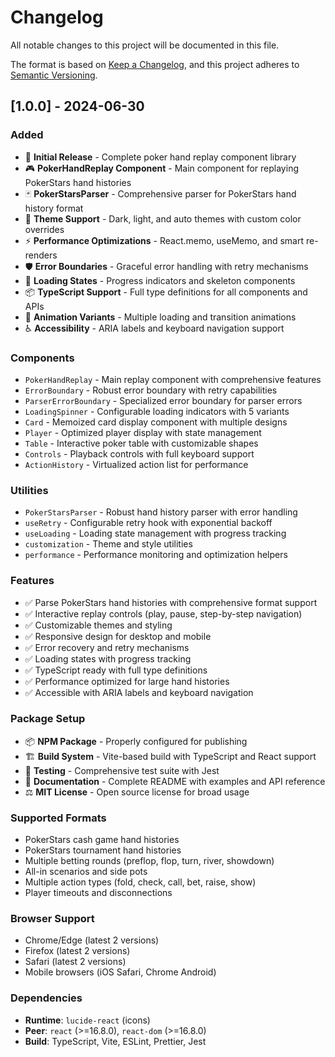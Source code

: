 # Changelog

All notable changes to this project will be documented in this file.

The format is based on [Keep a Changelog](https://keepachangelog.com/en/1.0.0/),
and this project adheres to
[Semantic Versioning](https://semver.org/spec/v2.0.0.html).

## [1.0.0] - 2024-06-30

### Added

- 🎯 **Initial Release** - Complete poker hand replay component library
- 🎮 **PokerHandReplay Component** - Main component for replaying PokerStars
  hand histories
- 🃏 **PokerStarsParser** - Comprehensive parser for PokerStars hand history
  format
- 🎨 **Theme Support** - Dark, light, and auto themes with custom color
  overrides
- ⚡ **Performance Optimizations** - React.memo, useMemo, and smart re-renders
- 🛡️ **Error Boundaries** - Graceful error handling with retry mechanisms
- 🔄 **Loading States** - Progress indicators and skeleton components
- 📦 **TypeScript Support** - Full type definitions for all components and APIs
- 🎪 **Animation Variants** - Multiple loading and transition animations
- ♿ **Accessibility** - ARIA labels and keyboard navigation support

### Components

- `PokerHandReplay` - Main replay component with comprehensive features
- `ErrorBoundary` - Robust error boundary with retry capabilities
- `ParserErrorBoundary` - Specialized error boundary for parser errors
- `LoadingSpinner` - Configurable loading indicators with 5 variants
- `Card` - Memoized card display component with multiple designs
- `Player` - Optimized player display with state management
- `Table` - Interactive poker table with customizable shapes
- `Controls` - Playback controls with full keyboard support
- `ActionHistory` - Virtualized action list for performance

### Utilities

- `PokerStarsParser` - Robust hand history parser with error handling
- `useRetry` - Configurable retry hook with exponential backoff
- `useLoading` - Loading state management with progress tracking
- `customization` - Theme and style utilities
- `performance` - Performance monitoring and optimization helpers

### Features

- ✅ Parse PokerStars hand histories with comprehensive format support
- ✅ Interactive replay controls (play, pause, step-by-step navigation)
- ✅ Customizable themes and styling
- ✅ Responsive design for desktop and mobile
- ✅ Error recovery and retry mechanisms
- ✅ Loading states with progress tracking
- ✅ TypeScript ready with full type definitions
- ✅ Performance optimized for large hand histories
- ✅ Accessible with ARIA labels and keyboard navigation

### Package Setup

- 📦 **NPM Package** - Properly configured for publishing
- 🏗️ **Build System** - Vite-based build with TypeScript and React support
- 🧪 **Testing** - Comprehensive test suite with Jest
- 📝 **Documentation** - Complete README with examples and API reference
- ⚖️ **MIT License** - Open source license for broad usage

### Supported Formats

- PokerStars cash game hand histories
- PokerStars tournament hand histories
- Multiple betting rounds (preflop, flop, turn, river, showdown)
- All-in scenarios and side pots
- Multiple action types (fold, check, call, bet, raise, show)
- Player timeouts and disconnections

### Browser Support

- Chrome/Edge (latest 2 versions)
- Firefox (latest 2 versions)
- Safari (latest 2 versions)
- Mobile browsers (iOS Safari, Chrome Android)

### Dependencies

- **Runtime**: `lucide-react` (icons)
- **Peer**: `react` (>=16.8.0), `react-dom` (>=16.8.0)
- **Build**: TypeScript, Vite, ESLint, Prettier, Jest
